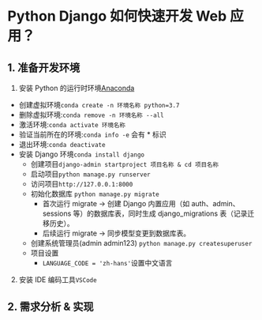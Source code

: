 # Python Django 如何快速开发 Web 应用？

## 1. 准备开发环境

1. 安装 Python 的运行时环境[Anaconda](https://www.anaconda.com/download/success)

- 创建虚拟环境`conda create -n 环境名称 python=3.7`
- 删除虚拟环境:`conda remove -n 环境名称 --all`
- 激活环境:`conda activate 环境名称`
- 验证当前所在的环境:`conda info -e` 会有 \* 标识
- 退出环境:`conda deactivate`
- 安装 Django 环境`conda install django`
  - 创建项目`django-admin startproject 项目名称 & cd 项目名称`
  - 启动项目`python manage.py runserver`
  - 访问项目`http://127.0.0.1:8000`
  - 初始化数据库 `python manage.py migrate`
    - 首次运行 migrate → 创建 Django 内置应用（如 auth、admin、sessions 等）的数据库表，同时生成 django_migrations 表（记录迁移历史）。
    - 后续运行 migrate → 同步模型变更到数据库表。
  - 创建系统管理员(admin admin123) `python manage.py createsuperuser`
  - 项目设置
    - `LANGUAGE_CODE = 'zh-hans'`设置中文语言

2. 安装 IDE 编码工具`VSCode`

## 2. 需求分析 & 实现
